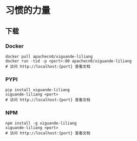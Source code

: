 # 习惯的力量

## 下载

### Docker

```
docker pull apachecn0/xiguande-liliang
docker run -tid -p <port>:80 apachecn0/xiguande-liliang
# 访问 http://localhost:{port} 查看文档
```

### PYPI

```
pip install xiguande-liliang
xiguande-liliang <port>
# 访问 http://localhost:{port} 查看文档
```

### NPM

```
npm install -g xiguande-liliang
xiguande-liliang <port>
# 访问 http://localhost:{port} 查看文档
```